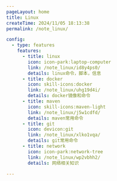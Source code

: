 ```yaml
---
pageLayout: home
title: Linux
createTime: 2024/11/05 18:13:38
permalink: /note_linux/

config:
  - type: features
    features:
      - title: linux
        icon: icon-park:laptop-computer
        link: /note_linux/id8y4ps0/
        details: linux命令，脚本，信息
      - title: docker
        icon: skill-icons:docker
        link: /note_linux/uhg19d4i/
        details: docker镜像和命令
      - title: maven
        icon: skill-icons:maven-light
        link: /note_linux/j5w1cdfd/
        details: maven常用命令
      - title: git
        icon: devicon:git
        link: /note_linux/xlko1vqa/
        details: git常用命令
      - title: network
        icon: icon-park:network-tree
        link: /note_linux/wp2vbhh2/
        details: 网络相关知识

---
```


